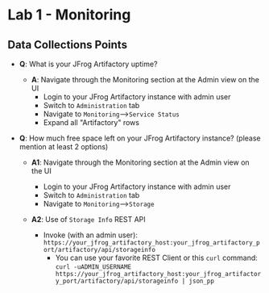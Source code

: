 # Lab 1 - Monitoring

## Data Collections Points

* **Q**: What is your JFrog Artifactory uptime?

    * **A**: Navigate through the Monitoring section at the Admin view on the UI
        * Login to your JFrog Artifactory instance with admin user
        * Switch to `Administration` tab
        * Navigate to `Monitoring`-->`Service Status`
        * Expand all "Artifactory" rows


* **Q**: How much free space left on your JFrog Artifactory instance? (please mention at least 2 options)
  
    * **A1**: Navigate through the Monitoring section at the Admin view on the UI
        * Login to your JFrog Artifactory instance with admin user
        * Switch to `Administration` tab
        * Navigate to `Monitoring`-->`Storage`
        
    * **A2**: Use of `Storage Info` REST API
        * Invoke (with an admin user): `https://your_jfrog_artifactory_host:your_jfrog_artifactory_port/artifactory/api/storageinfo`
            * You can use your favorite REST Client or this `curl` command:
            `curl -uADMIN_USERNAME https://your_jfrog_artifactory_host:your_jfrog_artifactory_port/artifactory/api/storageinfo | json_pp`
    